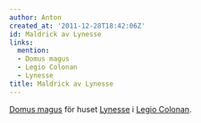 ```yaml
---
author: Anton
created_at: '2011-12-28T18:42:06Z'
id: Maldrick av Lynesse
links:
  mention:
  - Domus magus
  - Legio Colonan
  - Lynesse
title: Maldrick av Lynesse
---
```


[Domus magus] för huset [Lynesse] i [Legio Colonan].

  [Domus magus]: Domus_magus
  [Lynesse]: Lynesse
  [Legio Colonan]: Legio_Colonan
